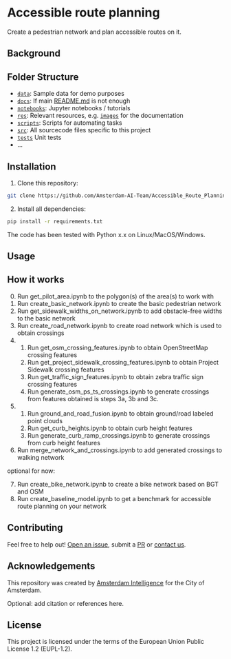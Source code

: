 # Accessible route planning

Create a pedestrian network and plan accessible routes on it.

## Background

## Folder Structure

* [`data`](./data): Sample data for demo purposes
* [`docs`](./docs): If main [README.md](./README.md) is not enough
* [`notebooks`](./notebooks): Jupyter notebooks / tutorials
* [`res`](./res): Relevant resources, e.g. [`images`](./res/images/) for the documentation
* [`scripts`](./scripts): Scripts for automating tasks
* [`src`](./src): All sourcecode files specific to this project
* [`tests`](./tests) Unit tests
* ...

## Installation 

1) Clone this repository:

```bash
git clone https://github.com/Amsterdam-AI-Team/Accessible_Route_Planning.git
```




2) Install all dependencies:
    


```bash
pip install -r requirements.txt
```



The code has been tested with Python x.x on Linux/MacOS/Windows. 

## Usage

## How it works



0. Run get_pilot_area.ipynb to the polygon(s) of the area(s) to work with
1. Run create_basic_network.ipynb to create the basic pedestrian network
2. Run get_sidewalk_widths_on_network.ipynb to add obstacle-free widths to the basic network
3. Run create_road_network.ipynb to create road network which is used to obtain crossings
4.
   1. Run get_osm_crossing_features.ipynb to obtain OpenStreetMap crossing features
   2. Run get_project_sidewalk_crossing_features.ipynb to obtain Project Sidewalk crossing features
   3. Run get_traffic_sign_features.ipynb to obtain zebra traffic sign crossing features
   4. Run generate_osm_ps_ts_crossings.ipynb to generate crossings from features obtained is steps 3a, 3b and 3c.
5.
   1. Run ground_and_road_fusion.ipynb to obtain ground/road labeled point clouds
   2. Run get_curb_heights.ipynb to obtain curb height features
   3. Run generate_curb_ramp_crossings.ipynb to generate crossings from curb height features
6. Run merge_network_and_crossings.ipynb to add generated crossings to walking network

optional for now:

7. Run create_bike_network.ipynb to create a bike network based on BGT and OSM
8. Run create_baseline_model.ipynb to get a benchmark for accessible route planning on your network
   

## Contributing

Feel free to help out! [Open an issue](https://github.com/Amsterdam-AI-Team/Accessible_Route_Planning/issues), submit a [PR](https://github.com/Amsterdam-AI-Team/Accessible_Route_Planning/pulls) or [contact us](https://amsterdamintelligence.com/contact/).




## Acknowledgements

This repository was created by [Amsterdam Intelligence](https://amsterdamintelligence.com/) for the City of Amsterdam.



Optional: add citation or references here.


## License 

This project is licensed under the terms of the European Union Public License 1.2 (EUPL-1.2).
